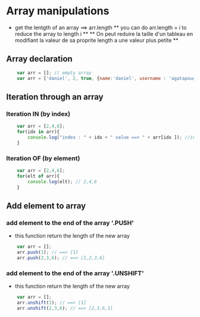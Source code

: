 # Array manipulations

- get the lentgth of an array ==> arr.length 
** you can do arr.length = i to reduce the array to length i **
** On peut reduire la taille d'un tableau en modifiant la valeur de sa proprite length a une valeur plus petite **

## Array declaration
```js
    var arr = []; // empty array
    var arr = ['daniel', 2, true, {name:'daniel', username : 'agatapouglof'}]; //  array containing differents types of elements
```

## Iteration through an array

### Iteration IN (by index)
```js
    var arr = [2,4,6];
    for(idx in arr){
        console.log("index : " + idx + " value ==> " + arr[idx ]); //index : 0 value ==> 2 ...
    }
```

### Iteration OF (by element)
```js
    var arr = [2,4,6];
    for(elt of arr){
        console.log(elt); // 2,4,6
    }
```

## Add element to array

### add element to the end of the array '.PUSH'
- this function return the length of the new array

```js
    var arr = [];
    arr.push(1); // ==> [1]
    arr.push(2,3,6); // ==> [1,2,3,6]
```

### add element to the end of the array '.UNSHIFT'
- this function return the length of the new array

```js
    var arr = [];
    arr.unshift(1); // ==> [1]
    arr.unshift(2,3,6); // ==> [2,3,6,1]
```